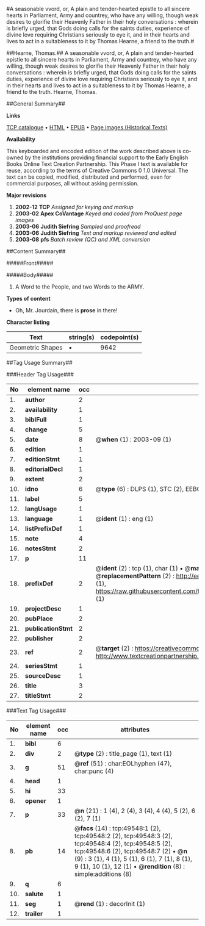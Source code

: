 #A seasonable vvord, or, A plain and tender-hearted epistle to all sincere hearts in Parliament, Army and countrey, who have any willing, though weak desires to glorifie their Heavenly Father in their holy conversations : wherein is briefly urged, that Gods doing calls for the saints duties, experience of divine love requiring Christians seriously to eye it, and in their hearts and lives to act in a suitableness to it by Thomas Hearne, a friend to the truth.#

##Hearne, Thomas.##
A seasonable vvord, or, A plain and tender-hearted epistle to all sincere hearts in Parliament, Army and countrey, who have any willing, though weak desires to glorifie their Heavenly Father in their holy conversations : wherein is briefly urged, that Gods doing calls for the saints duties, experience of divine love requiring Christians seriously to eye it, and in their hearts and lives to act in a suitableness to it by Thomas Hearne, a friend to the truth.
Hearne, Thomas.

##General Summary##

**Links**

[TCP catalogue](http://www.ota.ox.ac.uk/tcp/)  • 
[HTML](http://tei.it.ox.ac.uk/tcp/Texts-HTML/free/A43/A43200.html)  • 
[EPUB](http://tei.it.ox.ac.uk/tcp/Texts-EPUB/free/A43/A43200.epub) • 
[Page images (Historical Texts)](https://data.historicaltexts.jisc.ac.uk/view?pubId=eebo-11818074e&pageId=eebo-11818074e-49548-1)

**Availability**

This keyboarded and encoded edition of the
	       work described above is co-owned by the institutions
	       providing financial support to the Early English Books
	       Online Text Creation Partnership. This Phase I text is
	       available for reuse, according to the terms of Creative
	       Commons 0 1.0 Universal. The text can be copied,
	       modified, distributed and performed, even for
	       commercial purposes, all without asking permission.

**Major revisions**

1. __2002-12__ __TCP__ *Assigned for keying and markup*
1. __2003-02__ __Apex CoVantage__ *Keyed and coded from ProQuest page images*
1. __2003-06__ __Judith Siefring__ *Sampled and proofread*
1. __2003-06__ __Judith Siefring__ *Text and markup reviewed and edited*
1. __2003-08__ __pfs__ *Batch review (QC) and XML conversion*

##Content Summary##

#####Front#####

#####Body#####

1. A Word to the People, and two Words to the ARMY.

**Types of content**

  * Oh, Mr. Jourdain, there is **prose** in there!

**Character listing**


|Text|string(s)|codepoint(s)|
|---|---|---|
|Geometric Shapes|▪|9642|

##Tag Usage Summary##

###Header Tag Usage###

|No|element name|occ|attributes|
|---|---|---|---|
|1.|__author__|2||
|2.|__availability__|1||
|3.|__biblFull__|1||
|4.|__change__|5||
|5.|__date__|8| @__when__ (1) : 2003-09 (1)|
|6.|__edition__|1||
|7.|__editionStmt__|1||
|8.|__editorialDecl__|1||
|9.|__extent__|2||
|10.|__idno__|6| @__type__ (6) : DLPS (1), STC (2), EEBO-CITATION (1), OCLC (1), VID (1)|
|11.|__label__|5||
|12.|__langUsage__|1||
|13.|__language__|1| @__ident__ (1) : eng (1)|
|14.|__listPrefixDef__|1||
|15.|__note__|4||
|16.|__notesStmt__|2||
|17.|__p__|11||
|18.|__prefixDef__|2| @__ident__ (2) : tcp (1), char (1)  •  @__matchPattern__ (2) : ([0-9\-]+):([0-9IVX]+) (1), (.+) (1)  •  @__replacementPattern__ (2) : http://eebo.chadwyck.com/downloadtiff?vid=$1&page=$2 (1), https://raw.githubusercontent.com/textcreationpartnership/Texts/master/tcpchars.xml#$1 (1)|
|19.|__projectDesc__|1||
|20.|__pubPlace__|2||
|21.|__publicationStmt__|2||
|22.|__publisher__|2||
|23.|__ref__|2| @__target__ (2) : https://creativecommons.org/publicdomain/zero/1.0/ (1), http://www.textcreationpartnership.org/docs/. (1)|
|24.|__seriesStmt__|1||
|25.|__sourceDesc__|1||
|26.|__title__|3||
|27.|__titleStmt__|2||


###Text Tag Usage###

|No|element name|occ|attributes|
|---|---|---|---|
|1.|__bibl__|6||
|2.|__div__|2| @__type__ (2) : title_page (1), text (1)|
|3.|__g__|51| @__ref__ (51) : char:EOLhyphen (47), char:punc (4)|
|4.|__head__|1||
|5.|__hi__|33||
|6.|__opener__|1||
|7.|__p__|33| @__n__ (21) : 1 (4), 2 (4), 3 (4), 4 (4), 5 (2), 6 (2), 7 (1)|
|8.|__pb__|14| @__facs__ (14) : tcp:49548:1 (2), tcp:49548:2 (2), tcp:49548:3 (2), tcp:49548:4 (2), tcp:49548:5 (2), tcp:49548:6 (2), tcp:49548:7 (2)  •  @__n__ (9) : 3 (1), 4 (1), 5 (1), 6 (1), 7 (1), 8 (1), 9 (1), 10 (1), 12 (1)  •  @__rendition__ (8) : simple:additions (8)|
|9.|__q__|6||
|10.|__salute__|1||
|11.|__seg__|1| @__rend__ (1) : decorInit (1)|
|12.|__trailer__|1||
